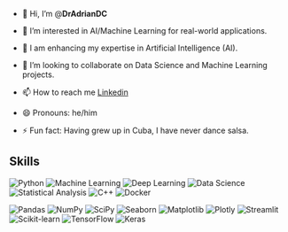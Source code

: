 - 👋 Hi, I’m @**DrAdrianDC**
- 👀 I’m interested in AI/Machine Learning for real-world applications.
- 🌱 I am enhancing my expertise in Artificial Intelligence (AI).
- 💞️ I’m looking to collaborate on Data Science and Machine Learning projects.
- 📫 How to reach me [Linkedin](https://www.linkedin.com/in/adrian-dominguez-castro-phd-44b51a221/)

- 😄 Pronouns: he/him
- ⚡ Fun fact: Having grew up in Cuba, I have never dance salsa.


## Skills 
![Python](https://img.shields.io/badge/-Python-3776AB?style=flat&logo=python&logoColor=white) ![Machine Learning](https://img.shields.io/badge/-Machine%20Learning-FF6F00?style=flat&logo=none&logoColor=white) ![Deep Learning](https://img.shields.io/badge/-Deep%20Learning-005571?style=flat&logo=none&logoColor=white)
![Data Science](https://img.shields.io/badge/-Data%20Science-3776AB?style=flat&logo=none&logoColor=white)  ![Statistical Analysis](https://img.shields.io/badge/-Statistical%20Analysis-3776AB?style=flat&logo=none&logoColor=white)   ![C++](https://img.shields.io/badge/-C%2B%2B-00599C?)  ![Docker](https://img.shields.io/badge/-Docker-2496ED?style=flat&logo=docker&logoColor=white)

  
  
  ![Pandas](https://img.shields.io/badge/-Pandas-150458?style=flat&logo=pandas&logoColor=white) ![NumPy](https://img.shields.io/badge/-NumPy-013243?style=flat&logo=numpy&logoColor=white) ![SciPy](https://img.shields.io/badge/-SciPy-8CAAE6?style=flat&logo=scipy&logoColor=white) ![Seaborn](https://img.shields.io/badge/-Seaborn-3776AB?style=flat&logo=seaborn&logoColor=white)  ![Matplotlib](https://img.shields.io/badge/-Matplotlib-000?style=flat&logo=matplotlib&logoColor=white) ![Plotly](https://img.shields.io/badge/-Plotly-3F4F75?style=flat&logo=plotly&logoColor=white)   ![Streamlit](https://img.shields.io/badge/-Streamlit-FF4B4B?style=flat&logo=streamlit&logoColor=white)  ![Scikit-learn](https://img.shields.io/badge/-Scikit%20Learn-F7931E?style=flat&logo=scikit-learn&logoColor=white)  ![TensorFlow](https://img.shields.io/badge/-TensorFlow-FF6F00?style=flat&logo=tensorflow&logoColor=white)  ![Keras](https://img.shields.io/badge/-Keras-D00000?style=flat&logo=keras&logoColor=white) 
  


<!---
DrAdrianDC/DrAdrianDC is a ✨ special ✨ repository because its `README.md` (this file) appears on your GitHub profile.
You can click the Preview link to take a look at your changes.
--->
